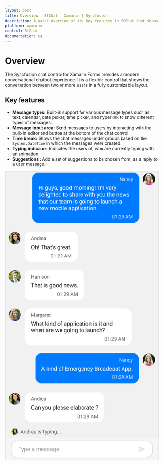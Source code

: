 ```yaml
---
layout: post
title: Overview | SfChat | Xamarin | Syncfusion
description: A quick overview of the key features in SfChat that shows the conversation between two or more users in a fully customizable layout.
platform: xamarin
control: SfChat
documentation: ug
---
```


# Overview

The Syncfusion chat control for Xamarin.Forms provides a modern conversational chatbot experience. It is a flexible control that shows the conversation between two or more users in a fully customizable layout.

## Key features

* **Message types:** Built-in support for various message types such as text, calendar, date picker, time picker, and hyperlink to show different types of messages.
* **Message input area:** Send messages to users by interacting with the built-in editor and button at the bottom of the chat control.
* **Time break:** Shows the chat messages under groups based on the `System.DateTime` in which the messages were created.
* **Typing indicator:** Indicates the users of, who are currently typing with an animation.
* **Suggestions :** Add a set of suggestions to be chosen from, as a reply to a user message.

![xamarin forms chat ui](SfChat_images/xamarin-forms-chat.png)